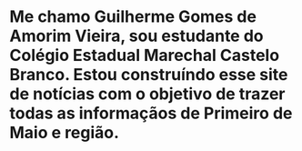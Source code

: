 # Me chamo Guilherme Gomes de Amorim Vieira, sou estudante do Colégio Estadual Marechal Castelo Branco. Estou construíndo esse site de notícias com o objetivo de trazer todas as informaçãos de Primeiro de Maio e região. 
